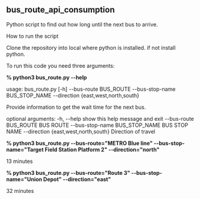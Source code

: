 ## bus_route_api_consumption

Python script to find out how long until the next bus to arrive.

How to run the script

Clone the repository into local where python is installed. if not install python.

To run this code you need three arguments:

**% python3 bus_route.py --help**

usage: bus_route.py [-h] --bus-route BUS_ROUTE --bus-stop-name BUS_STOP_NAME --direction {east,west,north,south}

Provide information to get the wait time for the next bus.

optional arguments:
  -h, --help            show this help message and exit
  --bus-route BUS_ROUTE
                        BUS ROUTE
  --bus-stop-name BUS_STOP_NAME
                        BUS STOP NAME
  --direction {east,west,north,south}
                        Direction of travel


**% python3 bus_route.py --bus-route="METRO Blue line" --bus-stop-name="Target Field Station Platform 2" --direction="north"**

13 minutes

**% python3 bus_route.py --bus-route="Route 3" --bus-stop-name="Union Depot" --direction="east"**

32 minutes
